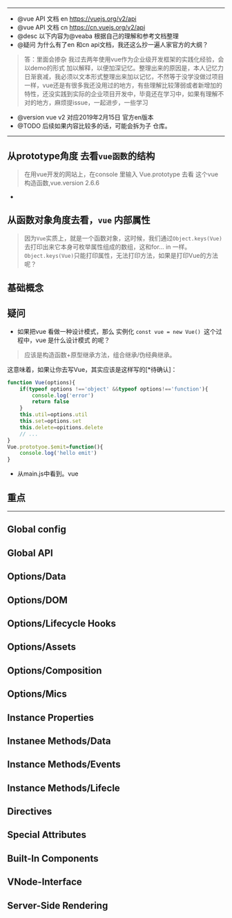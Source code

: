 ____________________________________________________________________

- @vue API 文档 en https://vuejs.org/v2/api
- @vue API 文档 cn https://cn.vuejs.org/v2/api
- @desc 以下内容为@veaba 根据自己的理解和参考文档整理
- @疑问 为什么有了en 和cn api文档，我还这么抄一遍人家官方的大纲？
> 答：里面会掺杂 我过去两年使用vue作为企业级开发框架的实践化经验，会以demo的形式 加以解释，以便加深记忆。整理出来的原因是，本人记忆力日渐衰减，我必须以文本形式整理出来加以记忆，不然等于没学没做过项目一样，vue还是有很多我还没用过的地方，有些理解比较薄弱或者新增加的特性，还没实践到实际的企业项目开发中，毕竟还在学习中，如果有理解不对的地方，麻烦提issue，一起进步，一些学习
- @version vue v2 对应2019年2月15日 官方en版本
- @TODO 后续如果内容比较多的话，可能会拆为子 仓库。
____________________________________________________________________
## 从prototype角度 去看`vue函数`的结构
> 在用vue开发的网站上，在console 里输入 Vue.prototype 去看 这个vue 构造函数,vue.version 2.6.6
- 
## 从函数对象角度去看，`vue` 内部属性
> 因为`Vue`实质上，就是一个函数对象，这时候，我们通过`Object.keys(Vue)`去打印出来它本身可枚举属性组成的数组，这和for... in 一样。`Object.keys(Vue)`只能打印属性，无法打印方法，如果是打印Vue的方法呢？
## 基础概念
## 疑问
- 如果把vue 看做一种设计模式，那么 实例化  `const vue = new Vue() `这个过程中，vue 是什么设计模式 的呢？
> 应该是构造函数+原型继承方法，组合继承/伪经典继承。

这意味着，如果让你去写Vue，其实应该是这样写的[*待确认]：
```js
function Vue(options){
    if(typeof options !=='object' &&typeof options!=='function'){
        console.log('error')
        return false
    }
    this.util=options.util
    this.set=options.set
    this.delete=opitions.delete
    // ...
}
Vue.prototyoe.$emit=function(){
    console.log('hello emit')
}

```
- 从main.js中看到。vue
## 重点
____________________________________________________________________
## Global config
## Global API
## Options/Data
## Options/DOM
## Options/Lifecycle Hooks
## Options/Assets
## Options/Composition
## Options/Mics
## Instance Properties
## Instanee Methods/Data
## Instance Methods/Events
## Instance Methods/Lifecle
## Directives
## Special Attributes
## Built-ln Components
## VNode-Interface
## Server-Side Rendering